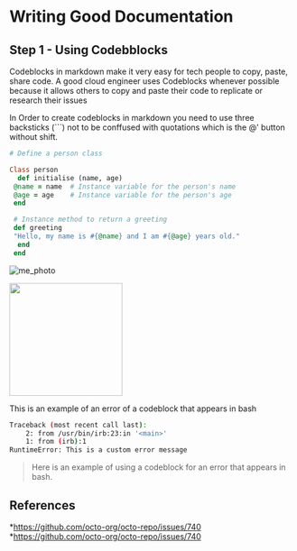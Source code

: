 # Writing Good Documentation

## Step 1 - Using Codebblocks


Codeblocks in markdown make it very easy for tech people to copy, paste, share code.
A good cloud engineer uses Codeblocks whenever possible because it allows others to copy and paste their code to replicate or research their issues



In Order to create codeblocks in markdown you need to use three backsticks (```) not to be conffused with quotations which is the @' button without shift. 

``` ruby
# Define a person class

Class person
  def initialise (name, age)
 @name = name  # Instance variable for the person's name
 @age = age    # Instance variable for the person's age
 end

 # Instance method to return a greeting
 def greeting
 "Hello, my name is #{@name} and I am #{@age} years old."
  end
 end
```
![me_photo](https://github.com/user-attachments/assets/b7c6159d-eee6-477b-a235-62187fb86e10)

<img width="200px" src="https://github.com/user-attachments/assets/b7c6159d-eee6-477b-a235-62187fb86e10" />

This is an example of an error of a codeblock that appears in bash

``` bash
Traceback (most recent call last):
    2: from /usr/bin/irb:23:in '<main>'
    1: from (irb):1
RuntimeError: This is a custom error message
```

> Here is an example of using a codeblock for an error that appears in bash.

## References

*https://github.com/octo-org/octo-repo/issues/740
*https://github.com/octo-org/octo-repo/issues/740

